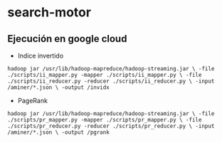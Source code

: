 # search-motor

## Ejecución en google cloud
- Indice invertido

`hadoop jar /usr/lib/hadoop-mapreduce/hadoop-streaming.jar \
-file ./scripts/ii_mapper.py -mapper ./scripts/ii_mapper.py \
-file ./scripts/ii_reducer.py -reducer ./scripts/ii_reducer.py \
-input /aminer/*.json \
-output /invidx
`

- PageRank

`hadoop jar /usr/lib/hadoop-mapreduce/hadoop-streaming.jar \
-file ./scripts/pr_mapper.py -mapper ./scripts/pr_mapper.py \
-file ./scripts/pr_reducer.py -reducer ./scripts/pr_reducer.py \
-input /aminer/*.json \
-output /pgrank
`
